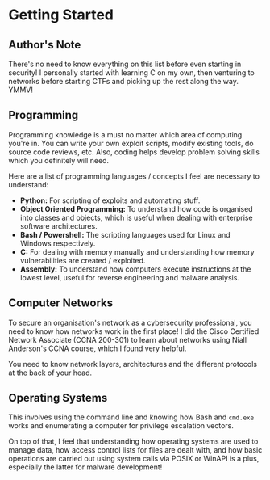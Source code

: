 # Getting Started

## Author's Note

There's no need to know everything on this list before even starting in security! I personally started with learning C on my own, then venturing to networks before starting CTFs and picking up the rest along the way. YMMV!

## Programming

Programming knowledge is a must no matter which area of computing you're in. You can write your own exploit scripts, modify existing tools, do source code reviews, etc. Also, coding helps develop problem solving skills which you definitely will need.

Here are a list of programming languages / concepts I feel are necessary to understand:

* **Python:** For scripting of exploits and automating stuff.
* **Object Oriented Programming:** To understand how code is organised into classes and objects, which is useful when dealing with enterprise software architectures.
* **Bash / Powershell:** The scripting languages used for Linux and Windows respectively.
* **C:** For dealing with memory manually and understanding how memory vulnerabilities are created / exploited.
* **Assembly:** To understand how computers execute instructions at the lowest level, useful for reverse engineering and malware analysis.

## Computer Networks

To secure an organisation's network as a cybersecurity professional, you need to know how networks work in the first place! I did the Cisco Certified Network Associate (CCNA 200-301) to learn about networks using Niall Anderson's CCNA course, which I found very helpful.

You need to know network layers, architectures and the different protocols at the back of your head.

## Operating Systems

This involves using the command line and knowing how Bash and `cmd.exe` works and enumerating a computer for privilege escalation vectors.

On top of that, I feel that understanding how operating systems are used to manage data, how access control lists for files are dealt with, and how basic operations are carried out using system calls via POSIX or WinAPI is a plus, especially the latter for malware development!
